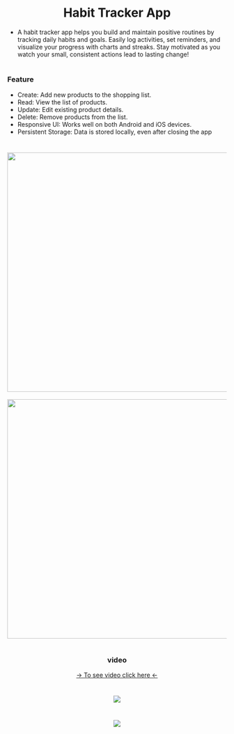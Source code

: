 <h1 align="center"> Habit Tracker App </h1>

-  A habit tracker app helps you build and maintain positive routines by tracking daily habits and goals. Easily log activities, set reminders, and visualize your progress with charts and streaks. Stay motivated as you watch your small, consistent actions lead to lasting change!

<h1 align="center"> </h1>

<h3 align="left"> Feature </h3>

- Create: Add new products to the shopping list.
- Read: View the list of products.
- Update: Edit existing product details.
- Delete: Remove products from the list.
- Responsive UI: Works well on both Android and iOS devices.
- Persistent Storage: Data is stored locally, even after closing the app

<h1 align="center"> </h1>


<div align="center">
<img height="550" src="https://drive.google.com/file/d/1DYJSoTInsty69-wexEmrVnT1Z1Md4y52/view?usp=drivesdk"/>
  &nbsp;&nbsp;&nbsp;&nbsp;&nbsp;&nbsp;&nbsp;&nbsp;&nbsp;&nbsp;&nbsp;&nbsp;&nbsp;&nbsp;&nbsp;&nbsp;&nbsp;&nbsp;&nbsp;&nbsp;&nbsp;&nbsp;&nbsp;&nbsp;&nbsp;&nbsp;&nbsp;&nbsp;&nbsp;&nbsp;
<img height="550" src="https://github.com/user-attachments/assets/5c43a6a0-dc16-432b-9ab9-2fac4cc5fa50"/>
</div>

<h1 align="center"> </h1>

<h3 align="center"> video </h3>

<div align = "center">
<a  href="https://drive.google.com/drive/folders/1rfRpd0UGNr7MrO4yCJlSusNz3faA6W50"> -> To see video click here <- </a>
</div>

<h1 align="center"> </h1>

<div align="center">
<img src="https://github.com/user-attachments/assets/56ead1b5-c358-46a3-a33c-e62f0accd818"/>
</div>

<h1 align="center"> </h1>

<div align="center">
<img src="https://github.com/user-attachments/assets/f6f346c9-6201-46eb-93d1-77c79f2c1b4d"/>
</div>

<h1 align="center"> </h1>
